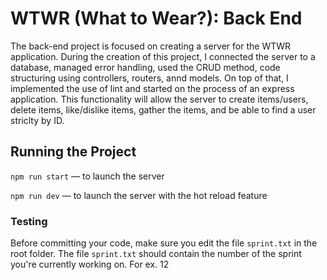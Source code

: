 # WTWR (What to Wear?): Back End
The back-end project is focused on creating a server for the WTWR application. During the creation of this project, I connected the server to a database, managed error handling, used the CRUD method, code structuring using controllers, routers, annd models. On top of that, I implemented the use of lint and started on the process of an express application. This functionality will allow the server to create items/users, delete items, like/dislike items, gather the items, and be able to find a user striclty by ID.
## Running the Project
`npm run start` — to launch the server 

`npm run dev` — to launch the server with the hot reload feature

### Testing
Before committing your code, make sure you edit the file `sprint.txt` in the root folder. The file `sprint.txt` should contain the number of the sprint you're currently working on. For ex. 12
